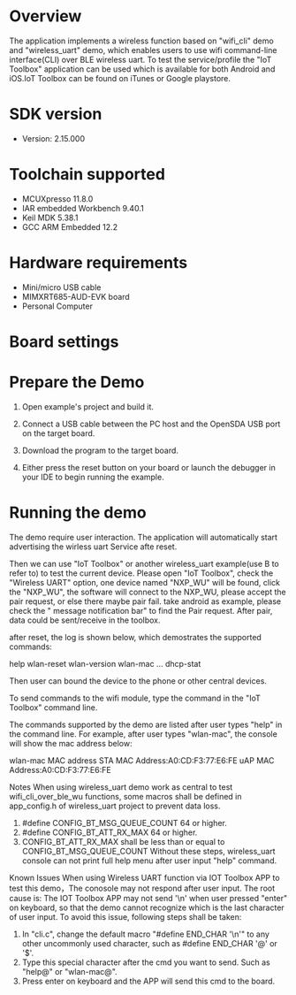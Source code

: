Overview
========
The application implements a wireless function based on "wifi_cli" demo and "wireless_uart" demo, which enables users to use wifi command-line interface(CLI) over BLE wireless uart.
To test the service/profile the "IoT Toolbox" application can be used which is available for both Android and iOS.IoT Toolbox can be found on iTunes or Google playstore.


SDK version
===========
- Version: 2.15.000

Toolchain supported
===================
- MCUXpresso  11.8.0
- IAR embedded Workbench  9.40.1
- Keil MDK  5.38.1
- GCC ARM Embedded  12.2

Hardware requirements
=====================
- Mini/micro USB cable
- MIMXRT685-AUD-EVK board
- Personal Computer


Board settings
==============

Prepare the Demo
================

1.  Open example's project and build it.

2.  Connect a USB cable between the PC host and the OpenSDA USB port on the target board.

3.  Download the program to the target board.

4.  Either press the reset button on your board or launch the debugger in your IDE to begin running the example.

Running the demo
================
The demo require user interaction. The application will automatically start advertising the wirless uart Service afte reset.

Then we can use "IoT Toolbox" or another wireless_uart example(use B to refer to) to test the current device. 
Please open "IoT Toolbox", check the "Wireless UART" option, one device named "NXP_WU" will be found, click the "NXP_WU", the software will connect to the NXP_WU, please accept the pair request, or else there maybe pair fail. take android as example, please check the " message notification bar" to find the Pair request. 
After pair, data could be sent/receive in the toolbox.

after reset, the log is shown below, which demostrates the supported commands:

help
wlan-reset
wlan-version
wlan-mac
...
dhcp-stat

Then user can bound the device to the phone or other central devices.

To send commands to the wifi module, type the command in the "IoT Toolbox" command line.

The commands supported by the demo are listed after user types "help" in the command line.
For example, after user types "wlan-mac", the console will show the mac address below:

wlan-mac
MAC address
STA MAC Address:A0:CD:F3:77:E6:FE
uAP MAC Address:A0:CD:F3:77:E6:FE

Notes
When using wireless_uart demo work as central to test wifi_cli_over_ble_wu functions, some macros shall be defined in app_config.h of wireless_uart project to prevent data loss.
1. #define CONFIG_BT_MSG_QUEUE_COUNT 64 or higher.
2. #define CONFIG_BT_ATT_RX_MAX  64 or higher.
3. CONFIG_BT_ATT_RX_MAX shall be less than or equal to CONFIG_BT_MSG_QUEUE_COUNT
Without these steps, wireless_uart console can not print full help menu after user input "help" command.

Known Issues
When using Wireless UART function via IOT Toolbox APP to test this demo，The conosole may not respond after user input.
The root cause is: The IOT Toolbox APP may not send '\n' when user pressed "enter" on keyboard, so that the demo cannot recognize which is the last character of user input.
To avoid this issue, following steps shall be taken: 
1. In "cli.c", change the default macro "#define END_CHAR '\n'" to any other uncommonly used character, such as #define END_CHAR '@' or '$'.
2. Type this special character after the cmd you want to send. Such as "help@" or "wlan-mac@".
3. Press enter on keyboard and the APP will send this cmd to the board.
